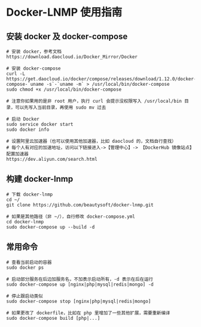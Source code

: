 # Docker-LNMP 使用指南

## 安装 docker 及 docker-compose

    # 安装 docker，参考文档
    https://download.daocloud.io/Docker_Mirror/Docker
    
    # 安装 docker-compose
    curl -L https://get.daocloud.io/docker/compose/releases/download/1.12.0/docker-compose-`uname -s`-`uname -m` > /usr/local/bin/docker-compose
    sudo chmod +x /usr/local/bin/docker-compose
    
    # 注意你如果用的是非 root 用户，执行 curl 会提示没权限写入 /usr/local/bin 目录，可以先写入当前目录，再使用 sudo mv 过去
    
    # 启动 Docker
    sudo service docker start
    sudo docker info
    
    # 设置阿里云加速器（也可以使用其他加速器，比如 daocloud 的，文档自行查找）
    # 每个人有对应的加速地址，访问以下链接进入->【管理中心】-> 【DockerHub 镜像站点】配置加速器
    https://dev.aliyun.com/search.html
    
## 构建 docker-lnmp

    # 下载 docker-lnmp
    cd ~/
    git clone https://github.com/beautysoft/docker-lnmp.git

    # 如果是其他路径（非 ~/），自行修改 docker-compose.yml
    cd docker-lnmp
    sudo docker-compose up --build -d
    
## 常用命令

    # 查看当前启动的容器
    sudo docker ps
    
    # 启动部分服务在后边加服务名，不加表示启动所有，-d 表示在后在运行
    sudo docker-compose up [nginx|php|mysql|redis|mongo] -d
    
    # 停止跟启动类似
    sudo docker-compose stop [nginx|php|mysql|redis|mongo]
    
    # 如果更改了 dockerfile，比如在 php 里增加了一些其他扩展，需要重新编译
    sudo docker-compose build [php|...]
